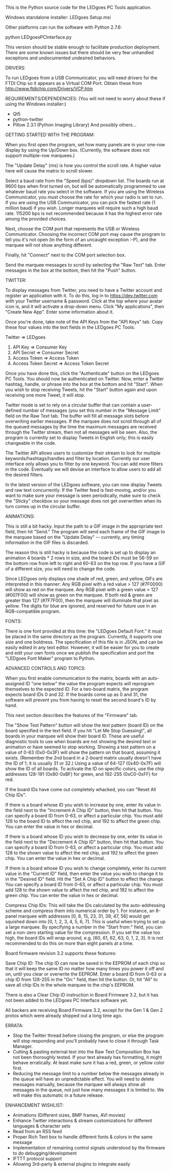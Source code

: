 This is the Python source code for the LEDgoes PC Tools application.

Windows standalone installer: LEDgoes Setup.msi

Other platforms can run the software with Python 2.7.6:

python LEDgoesPCInterface.py

This version should be stable enough to facilitate production deployment.  There are some known issues but there should be very few unhandled exceptions and undocumented undesired behaviors.

DRIVERS:

To run LEDgoes from a USB Communicator, you will need drivers for the FTDI Chip so it appears as a Virtual COM Port.  Obtain these from http://www.ftdichip.com/Drivers/VCP.htm

REQUIREMENTS/DEPENDENCIES:
(You will not need to worry about these if using the Windows installer:)

* Qt5
* python-twitter
* Pillow 2.3.1 (Python Imaging Library)
And possibly others...

GETTING STARTED WITH THE PROGRAM:

When you first open the program, set how many panels are in your one-row display by using the Up/Down box.  (Currently, the software does not support multiple-row marquees.)

The "Update Delay" (ms) is how you control the scroll rate.  A higher value here will cause the matrix to scroll slower.

Select a baud rate from the "Speed (bps)" dropdown list.  The boards run at 9600 bps when first turned on, but will be automatically programmed to use whatever baud rate you select in the software.  If you are using the Wireless Communicator, you must choose the rate for which your radio is set to run.  If you are using the USB Communicator, you can pick the fastest rate (1 million baud) if you wish.  Longer marquees will require such a high baud rate.  115200 bps is not recommended because it has the highest error rate among the provided choices.

Next, choose the COM port that represents the USB or Wireless Communicator.  Choosing the incorrect COM port may cause the program to tell you it's not open (in the form of an uncaught exception :-P), and the marquee will not show anything different.

Finally, hit "Connect" next to the COM port selection box.

Send the marquee messages to scroll by selecting the "Raw Text" tab.  Enter messages in the box at the bottom, then hit the "Push" button.

TWITTER:

To display messages from Twitter, you need to have a Twitter account and register an application with it.  To do this, log in to https://dev.twitter.com with your Twitter username & password.  Click at the top where your avatar icon is, and it will activate a drop-down menu.  Click "My applications", then "Create New App".  Enter some information about it.

Once you're done, take note of the API Keys from the "API Keys" tab.  Copy these four values into the text fields in the LEDgoes PC Tools:

Twitter => LEDgoes
1. API Key => Consumer Key
2. API Secret => Consumer Secret
3. Access Token => Access Token
4. Access Token Secret => Access Token Secret

Once you have done this, click the "Authenticate" button on the LEDgoes PC Tools.  You should now be authenticated on Twitter.  Now, enter a Twitter hashtag, handle, or phrase into the box at the bottom and hit "Start".  When you wish to stop receiving Tweets, hit the "Start" button again and upon receiving one more Tweet, it will stop.

Twitter mode is set to rely on a circular buffer that can contain a user-defined number of messages (you set this number in the "Message Limit" field on the Raw Text tab.  The buffer will fill all message slots before overwriting earlier messages.  If the marquee does not scroll through all of the queued messages by the time the maximum messages are received through the Twitter stream, then not all messages will be seen.  Also, the program is currently set to display Tweets in English only; this is easily changeable in the code.

The Twitter API allows users to customize their stream to look for multiple keywords/hashtags/handles and filter by location.  Currently our user interface only allows you to filter by one keyword.  You can add more filters in the code.  Eventually we will devise an interface to allow users to add all the desired filters.

In the latest version of the LEDgoes software, you can now display Tweets and raw text concurrently.  If the Twitter feed is fast-moving, and/or you want to make sure your message is seen periodically, make sure to check the "Sticky" checkbox so your message does not get overwritten when its turn comes up in the circular buffer.

ANIMATIONS:

This is still a bit hacky.  Input the path to a GIF image in the appropriate text field, then hit "Send."  The program will send each frame of the GIF image to the marquee based on the "Update Delay" -- currently, any timing information in the GIF files is discarded.

The reason this is still hacky is because the code is set up to display an animation 4 boards * 2 rows in size, and the board IDs must be 56-59 on the bottom row from left to right and 60-63 on the top row.  If you have a GIF of a different size, you will need to change the code.

Since LEDgoes only displays one shade of red, green, and yellow, GIFs are interpreted in this manner: Any RGB pixel with a red value > 127 (#7F0000) will show as red on the marquee.  Any RGB pixel with a green value > 127 (#007F00) will show as green on the marquee.  If both red & green are greater than 127 (#7F7F00), then the marquee will illuminate that pixel as yellow.  The digits for blue are ignored, and reserved for future use in an RGB-compatible program.

FONTS:

There is one font provided at this time: the "LEDgoes Default Font."  It must be placed in the same directory as the program.  Currently, it supports one size and one boldness.  The specification of this file is in JSON, and can be easily edited in any text editor.  However, it will be easier for you to create and edit your own fonts once we publish the specification and port the "LEDgoes Font Maker" program to Python.

ADVANCED CONTROLS AND TOPICS:

When you first enable communication to the matrix, boards with an auto-assigned ID "one below" the value the program expects will reprogram themselves to the expected ID.  For a two-board matrix, the program expects board IDs 0 and 32.  If the boards come up as 0 and 31, the software will prevent you from having to reset the second board's ID by hand.

This next section describes the features of the "Firmware" tab.

The "Show Test Pattern" button will show the test pattern (board ID) on the board specified in the text field.  If you hit "Let Me Stop Guessing!", all boards in your marquee will show their board ID.  These are useful diagnostic tools to use when boards are not showing the desired text or animation or have seemed to stop working.  Showing a test pattern on a value of 0-63 (0x0-0x3F) will show the pattern on that board, assuming it exists.  (Remember the 2nd board in a 2-board matrix usually doesn't have the ID of 1; it is usually 31 or 32.)  Using a value of 64-127 (0x40-0x7F) will show the ID of all boards.  To activate the ID on specific colors, use the chip addresses 128-191 (0x80-0xBF) for green, and 192-255 (0xC0-0xFF) for red.

If the board IDs have come out completely whacked, you can "Reset All Chip IDs".

If there is a board whose ID you wish to increase by one, enter its value in the field next to the "Increment A Chip ID" button, then hit that button.  You can specify a board ID from 0-63, or affect a particular chip.  You must add 128 to the board ID to affect the red chip, and 192 to affect the green chip.  You can enter the value in hex or decimal.

If there is a board whose ID you wish to decrease by one, enter its value in the field next to the "Decrement A Chip ID" button, then hit that button.  You can specify a board ID from 0-63, or affect a particular chip.  You must add 128 to the shown value to affect the red chip, and 192 to affect the green chip.  You can enter the value in hex or decimal.

If there is a board whose ID you wish to change completely, enter its current value in the "Current ID" field, then enter the value you wish to change it to in the "Desired ID" field.  Hit the "Set A Chip ID" button to effect the change.  You can specify a board ID from 0-63, or affect a particular chip.  You must add 128 to the shown value to affect the red chip, and 192 to affect the green chip.  You can enter the value in hex or decimal.

Compress Chip IDs:  This will take the IDs calculated by the auto-addressing scheme and compress them into numerical order by 1.  For instance, an 8-panel marquee with addresses [0, 8, 15, 23, 31, 39, 47, 56] would get squished down into [0, 1, 2, 3, 4, 5, 6, 7].  This is useful when trying to set up a large marquee.  By specifying a number in the "Start from:" field, you can set a non-zero starting value for the compression.  If you set the value too high, the board IDs will wrap around, e.g. [60, 61, 62, 63, 0, 1, 2, 3].  It is not recommended to do this on more than eight panels at a time.

Board firmware revision 3.2 supports these features:

Save Chip ID: The chip ID can now be saved in the EEPROM of each chip so that it will keep the same ID no matter how many times you power it off and on, until you clear or overwrite the EEPROM.  Enter a board ID from 0-63 or a chip ID from 128-255 in the "On:" field, then hit the button.  Or, hit "All" to save all chip IDs in the whole marquee to the chip's EEPROM.

There is also a Clear Chip ID instruction in Board Firmware 3.2, but it has not been added to the LEDgoes PC Interface software yet.

All backers are receiving Board Firmware 3.2, except for the Gen 1 & Gen 2 protos which were already shipped out a long time ago.

ERRATA:

* Stop the Twitter thread before closing the program, or else the program will stop responding and you'll probably have to close it through Task Manager.
* Cutting & pasting external text into the Raw Text Composition Box has not been thoroughly tested.  If your text already has formatting, it might behave erratically.  At least make sure it has a red, green, or yellow color first.
* Reducing the message limit to a number below the messages already in the queue will have an unpredictable effect.  You will need to delete messages manually, because the marquee will always show all messages in the queue, not just how many messages it is limited to.  We will make this automatic in a future release.

ENHANCEMENT WISHLIST:

* Animations (Different sizes, BMP frames, AVI movies)
* Enhance Twitter interactions & stream customizations for different languages & character sets
* Read from an RSS feed
* Proper Rich Text box to handle different fonts & colors in the same message
* Implementation of remaining control signals understood by the firmware to do debugging/development
* IFTTT protocol support
* Allowing 3rd-party & external plugins to integrate easily
